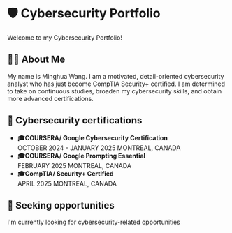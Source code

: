 # 🛡️ Cybersecurity Portfolio
Welcome to my Cybersecurity Portfolio! 

## 👨‍💻 About Me
My name is Minghua Wang. 
I am a motivated, detail-oriented cybersecurity analyst who has just become CompTIA Security+ certified. 
I am determined to take on continuous studies, broaden my cybersecurity skills, and obtain more advanced certifications.

## 📜 Cybersecurity certifications
* **🎓COURSERA/ Google Cybersecurity Certification** <br>
OCTOBER 2024 - JANUARY 2025 MONTREAL, CANADA
* **🎓COURSERA/ Google Prompting Essential** <br>
FEBRUARY 2025 MONTREAL, CANADA
* **🎓CompTIA/ Security+ Certified** <br>
APRIL 2025 MONTREAL, CANADA

## :speech_balloon: Seeking opportunities
I'm currently looking for cybersecurity-related opportunities
